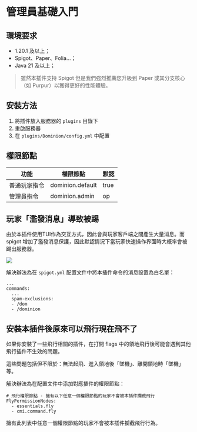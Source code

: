 # 管理員基礎入門

## 環境要求

- 1.20.1 及以上；
- Spigot、Paper、Folia...；
- Java 21 及以上；

> 雖然本插件支持 Spigot 但是我們強烈推薦您升級到 Paper 或其分支核心（如 Purpur）以獲得更好的性能體驗。

## 安裝方法

1. 將插件放入服務器的 `plugins` 目錄下
2. 重啟服務器
3. 在 `plugins/Dominion/config.yml` 中配置

## 權限節點

| 功能     | 權限節點             | 默認   |
|--------|------------------|------|
| 普通玩家指令 | dominion.default | true |
| 管理員指令  | dominion.admin   | op   |

## 玩家「濫發消息」導致被踢

由於本插件使用TUI作為交互方式，因此會與玩家客戶端之間產生大量消息。而 spigot 增加了濫發消息保護，因此默認情況下當玩家快速操作界面時大概率會被踢出服務器。

![](https://ssl.lunadeer.cn:14437/i/2024/05/17/664723d8a3477.png)

解決辦法為在 `spigot.yml` 配置文件中將本插件命令的消息設置為白名單：

```
...
commands:
  ...
  spam-exclusions:
  - /dom
  - /dominion
```

## 安裝本插件後原來可以飛行現在飛不了

如果你安裝了一些飛行相關的插件，在打開 flags 中的領地飛行後可能會遇到其他飛行插件不生效的問題。

這些問題包括但不限於：無法起飛、進入領地後「墜機」、離開領地時「墜機」等。

解決辦法為在配置文件中添加對應插件的權限節點：

```
# 飛行權限節點 - 擁有以下任意一個權限節點的玩家不會被本插件攔截飛行
FlyPermissionNodes:
  - essentials.fly
  - cmi.command.fly
```

擁有此列表中任意一個權限節點的玩家不會被本插件攔截飛行行為。